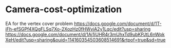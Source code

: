# Camera-cost-optimization
EA for the vertex cover problem
https://docs.google.com/document/d/1T-iFh-efSGPf4XQgFLSq7Xo-2XozHz0fHWviA2y1Lqc/edit?usp=sharing
https://docs.google.com/document/d/1Ai1iUHR4r3mUhxTd9ubKPJtL6nWpkXeH/edit?usp=sharing&ouid=114160354503608514691&rtpof=true&sd=true

